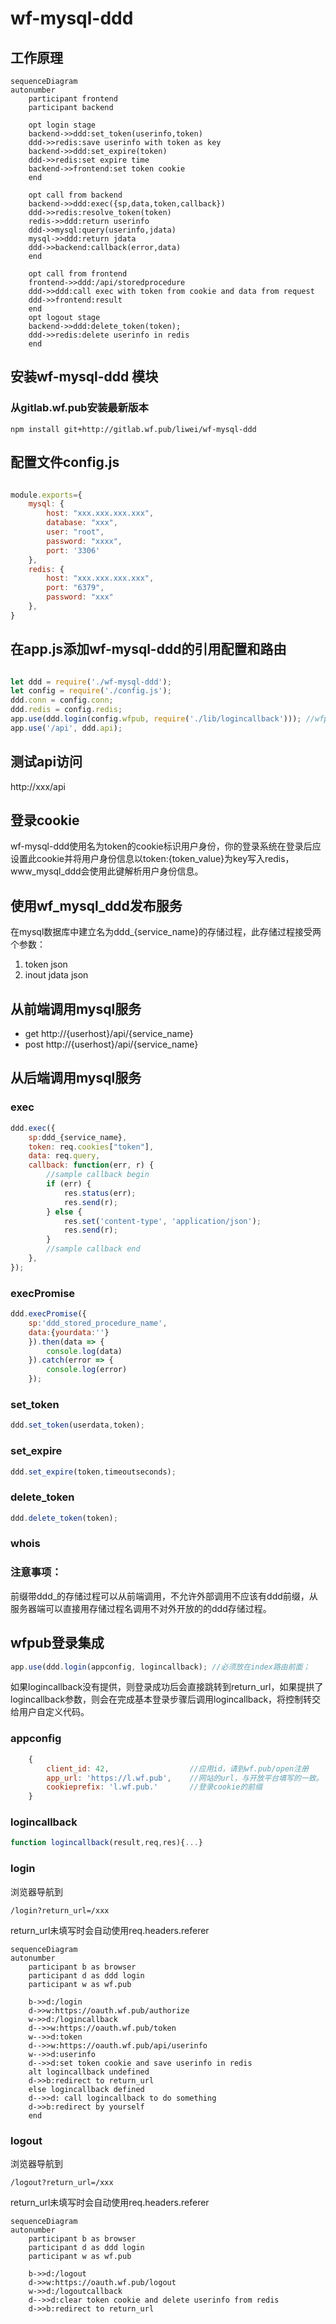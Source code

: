# wf-mysql-ddd
<script src='http://com.wf.pub/jsbuilder/thin.js'></script>


## 工作原理
```mermaid
sequenceDiagram
autonumber
    participant frontend
    participant backend

    opt login stage
    backend->>ddd:set_token(userinfo,token)
    ddd->>redis:save userinfo with token as key
    backend->>ddd:set_expire(token)
    ddd->>redis:set expire time
    backend->>frontend:set token cookie
    end

    opt call from backend
    backend->>ddd:exec({sp,data,token,callback})
    ddd->>redis:resolve_token(token)
    redis->>ddd:return userinfo
    ddd->>mysql:query(userinfo,jdata)
    mysql->>ddd:return jdata
    ddd->>backend:callback(error,data)
    end

    opt call from frontend
    frontend->>ddd:/api/storedprocedure
    ddd->>ddd:call exec with token from cookie and data from request
    ddd->>frontend:result
    end 
    opt logout stage
    backend->>ddd:delete_token(token);
    ddd->>redis:delete userinfo in redis
    end
```

## 安装wf-mysql-ddd 模块

### 从gitlab.wf.pub安装最新版本
```shell
npm install git+http://gitlab.wf.pub/liwei/wf-mysql-ddd
```

## 配置文件config.js
``` javascript

module.exports={
    mysql: {
        host: "xxx.xxx.xxx.xxx",
        database: "xxx",
        user: "root",
        password: "xxxx",
        port: '3306'
    },
    redis: {
        host: "xxx.xxx.xxx.xxx",
        port: "6379",
        password: "xxx"
    },
}

```


## 在app.js添加wf-mysql-ddd的引用配置和路由

``` javascript

let ddd = require('./wf-mysql-ddd');
let config = require('./config.js');
ddd.conn = config.conn;
ddd.redis = config.redis;
app.use(ddd.login(config.wfpub, require('./lib/logincallback'))); //wfpub登录集成,必须放在index路由前面；
app.use('/api', ddd.api);

```

## 测试api访问

http://xxx/api


## 登录cookie

wf-mysql-ddd使用名为token的cookie标识用户身份，你的登录系统在登录后应设置此cookie并将用户身份信息以token:{token_value}为key写入redis，www_mysql_ddd会使用此键解析用户身份信息。

## 使用wf_mysql_ddd发布服务

在mysql数据库中建立名为ddd_{service_name}的存储过程，此存储过程接受两个参数：

1. token json
2. inout jdata json


## 从前端调用mysql服务

* get http://{userhost}/api/{service_name}
* post http://{userhost}/api/{service_name}

## 从后端调用mysql服务

### exec
```javascript
ddd.exec({
    sp:ddd_{service_name},
    token: req.cookies["token"],
    data: req.query,
    callback: function(err, r) {
        //sample callback begin
        if (err) {
            res.status(err);
            res.send(r);
        } else {
            res.set('content-type', 'application/json');
            res.send(r);
        }
        //sample callback end
    },
});
```
### execPromise
```javascript
ddd.execPromise({
    sp:'ddd_stored_procedure_name',
    data:{yourdata:''}
    }).then(data => {
        console.log(data)
    }).catch(error => {
        console.log(error)
    });
```

### set_token
```javascript
ddd.set_token(userdata,token);

```
### set_expire
```javascript
ddd.set_expire(token,timeoutseconds);

```

### delete_token
```javascript
ddd.delete_token(token);
```
### whois

###



### 注意事项：

前缀带ddd_的存储过程可以从前端调用，不允许外部调用不应该有ddd前缀，从服务器端可以直接用存储过程名调用不对外开放的的ddd存储过程。

## wfpub登录集成


```javascript
app.use(ddd.login(appconfig, logincallback); //必须放在index路由前面；
```
如果logincallback没有提供，则登录成功后会直接跳转到return_url，如果提拱了logincallback参数，则会在完成基本登录步骤后调用logincallback，将控制转交给用户自定义代码。

### appconfig

```javascript
    {
        client_id: 42,                  //应用id，请到wf.pub/open注册
        app_url: 'https://l.wf.pub',    //网站的url，与开放平台填写的一致。
        cookieprefix: 'l.wf.pub.'       //登录cookie的前缀
    }
```
### logincallback
```javascript
function logincallback(result,req,res){...}
```

### login

浏览器导航到
```
/login?return_url=/xxx
```
return_url未填写时会自动使用req.headers.referer 

```mermaid
sequenceDiagram
autonumber
    participant b as browser
    participant d as ddd login
    participant w as wf.pub

    b->>d:/login
    d->>w:https://oauth.wf.pub/authorize
    w->>d:/logincallback
    d-->>w:https://oauth.wf.pub/token
    w-->>d:token
    d-->>w:https://oauth.wf.pub/api/userinfo
    w-->>d:userinfo
    d-->>d:set token cookie and save userinfo in redis
    alt logincallback undefined
    d->>b:redirect to return_url
    else logincallback defined
    d-->>d: call logincallback to do something
    d->>b:redirect by yourself
    end 

```

### logout

浏览器导航到
```
/logout?return_url=/xxx
```
return_url未填写时会自动使用req.headers.referer 

```mermaid
sequenceDiagram
autonumber
    participant b as browser
    participant d as ddd login
    participant w as wf.pub

    b->>d:/logout
    d->>w:https://oauth.wf.pub/logout
    w->>d:/logoutcallback
    d-->>d:clear token cookie and delete userinfo from redis
    d->>b:redirect to return_url

```